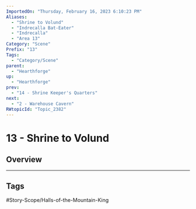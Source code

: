 ```yaml
---
ImportedOn: "Thursday, February 16, 2023 6:10:23 PM"
Aliases:
  - "Shrine to Volund"
  - "Indrecalla Bat-Eater"
  - "Indrecalla"
  - "Area 13"
Category: "Scene"
Prefix: "13"
Tags:
  - "Category/Scene"
parent:
  - "Hearthforge"
up:
  - "Hearthforge"
prev:
  - "14 - Shrine Keeper's Quarters"
next:
  - "2 - Warehouse Cavern"
RWtopicId: "Topic_2382"
---
```

# 13 - Shrine to Volund
## Overview

---
## Tags
#Story-Scope/Halls-of-the-Mountain-King


